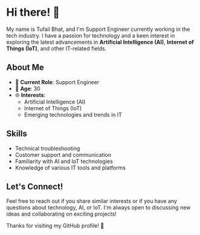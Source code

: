 # Hi there! 👋

My name is Tufail Bhat, and I'm Support Engineer currently working in the tech industry. I have a passion for technology and a keen interest in exploring the latest advancements in **Artificial Intelligence (AI)**, **Internet of Things (IoT)**, and other IT-related fields.

## About Me

- 🔧 **Current Role**: Support Engineer
- 🎂 **Age**: 30
- 🌐 **Interests**:
  - Artificial Intelligence (AI)
  - Internet of Things (IoT)
  - Emerging technologies and trends in IT
    

## Skills

- Technical troubleshooting
- Customer support and communication
- Familiarity with AI and IoT technologies
- Knowledge of various IT tools and platforms

## Let's Connect!

Feel free to reach out if you share similar interests or if you have any questions about technology, AI, or IoT. I'm always open to discussing new ideas and collaborating on exciting projects!


Thanks for visiting my GitHub profile! 🚀
<!---
tufailbhat333/tufailbhat333 is a ✨ special ✨ repository because its `README.md` (this file) appears on your GitHub profile.
You can click the Preview link to take a look at your changes.
--->
